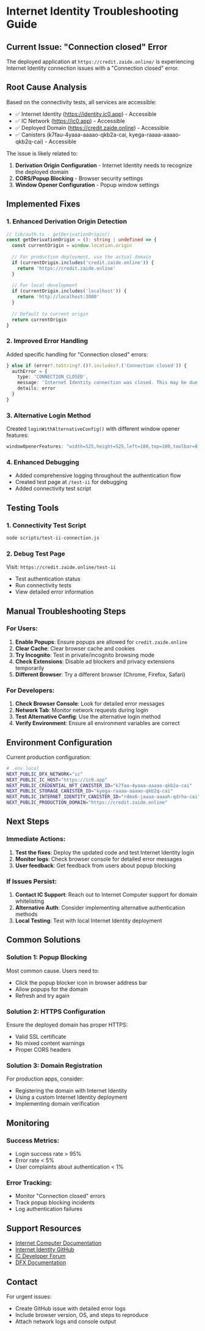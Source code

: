 # Internet Identity Troubleshooting Guide

## Current Issue: "Connection closed" Error

The deployed application at `https://credit.zaide.online/` is experiencing Internet Identity connection issues with a "Connection closed" error.

## Root Cause Analysis

Based on the connectivity tests, all services are accessible:
- ✅ Internet Identity (https://identity.ic0.app) - Accessible
- ✅ IC Network (https://ic0.app) - Accessible  
- ✅ Deployed Domain (https://credit.zaide.online) - Accessible
- ✅ Canisters (k7fau-4yaaa-aaaao-qkb2a-cai, kyega-raaaa-aaaao-qkb2q-cai) - Accessible

The issue is likely related to:
1. **Derivation Origin Configuration** - Internet Identity needs to recognize the deployed domain
2. **CORS/Popup Blocking** - Browser security settings
3. **Window Opener Configuration** - Popup window settings

## Implemented Fixes

### 1. Enhanced Derivation Origin Detection
```typescript
// lib/auth.ts - getDerivationOrigin()
const getDerivationOrigin = (): string | undefined => {
  const currentOrigin = window.location.origin
  
  // For production deployment, use the actual domain
  if (currentOrigin.includes('credit.zaide.online')) {
    return 'https://credit.zaide.online'
  }
  
  // For local development
  if (currentOrigin.includes('localhost')) {
    return 'http://localhost:3000'
  }
  
  // Default to current origin
  return currentOrigin
}
```

### 2. Improved Error Handling
Added specific handling for "Connection closed" errors:
```typescript
} else if (error?.toString?.()?.includes?.('Connection closed')) {
  authError = {
    type: 'CONNECTION_CLOSED',
    message: 'Internet Identity connection was closed. This may be due to popup blocking or CORS issues. Please ensure popups are allowed and try again.',
    details: error
  }
}
```

### 3. Alternative Login Method
Created `loginWithAlternativeConfig()` with different window opener features:
```typescript
windowOpenerFeatures: "width=525,height=525,left=100,top=100,toolbar=0,menubar=0,location=0,status=0,scrollbars=1,resizable=1"
```

### 4. Enhanced Debugging
- Added comprehensive logging throughout the authentication flow
- Created test page at `/test-ii` for debugging
- Added connectivity test script

## Testing Tools

### 1. Connectivity Test Script
```bash
node scripts/test-ii-connection.js
```

### 2. Debug Test Page
Visit: `https://credit.zaide.online/test-ii`
- Test authentication status
- Run connectivity tests
- View detailed error information

## Manual Troubleshooting Steps

### For Users:
1. **Enable Popups**: Ensure popups are allowed for `credit.zaide.online`
2. **Clear Cache**: Clear browser cache and cookies
3. **Try Incognito**: Test in private/incognito browsing mode
4. **Check Extensions**: Disable ad blockers and privacy extensions temporarily
5. **Different Browser**: Try a different browser (Chrome, Firefox, Safari)

### For Developers:
1. **Check Browser Console**: Look for detailed error messages
2. **Network Tab**: Monitor network requests during login
3. **Test Alternative Config**: Use the alternative login method
4. **Verify Environment**: Ensure all environment variables are correct

## Environment Configuration

Current production configuration:
```bash
# .env.local
NEXT_PUBLIC_DFX_NETWORK="ic"
NEXT_PUBLIC_IC_HOST="https://ic0.app"
NEXT_PUBLIC_CREDENTIAL_NFT_CANISTER_ID="k7fau-4yaaa-aaaao-qkb2a-cai"
NEXT_PUBLIC_STORAGE_CANISTER_ID="kyega-raaaa-aaaao-qkb2q-cai"
NEXT_PUBLIC_INTERNET_IDENTITY_CANISTER_ID="rdmx6-jaaaa-aaaah-qdrha-cai"
NEXT_PUBLIC_PRODUCTION_DOMAIN="https://credit.zaide.online"
```

## Next Steps

### Immediate Actions:
1. **Test the fixes**: Deploy the updated code and test Internet Identity login
2. **Monitor logs**: Check browser console for detailed error messages
3. **User feedback**: Get feedback from users about popup blocking

### If Issues Persist:
1. **Contact IC Support**: Reach out to Internet Computer support for domain whitelisting
2. **Alternative Auth**: Consider implementing alternative authentication methods
3. **Local Testing**: Test with local Internet Identity deployment

## Common Solutions

### Solution 1: Popup Blocking
Most common cause. Users need to:
- Click the popup blocker icon in browser address bar
- Allow popups for the domain
- Refresh and try again

### Solution 2: HTTPS Configuration
Ensure the deployed domain has proper HTTPS:
- Valid SSL certificate
- No mixed content warnings
- Proper CORS headers

### Solution 3: Domain Registration
For production apps, consider:
- Registering the domain with Internet Identity
- Using a custom Internet Identity deployment
- Implementing domain verification

## Monitoring

### Success Metrics:
- Login success rate > 95%
- Error rate < 5%
- User complaints about authentication < 1%

### Error Tracking:
- Monitor "Connection closed" errors
- Track popup blocking incidents
- Log authentication failures

## Support Resources

- [Internet Computer Documentation](https://internetcomputer.org/docs)
- [Internet Identity GitHub](https://github.com/dfinity/internet-identity)
- [IC Developer Forum](https://forum.dfinity.org/)
- [DFX Documentation](https://internetcomputer.org/docs/current/developer-docs/setup/install/)

## Contact

For urgent issues:
- Create GitHub issue with detailed error logs
- Include browser version, OS, and steps to reproduce
- Attach network logs and console output
